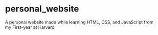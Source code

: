 # personal_website
A personal website made while learning HTML, CSS, and JavaScript from my First-year at Harvard
